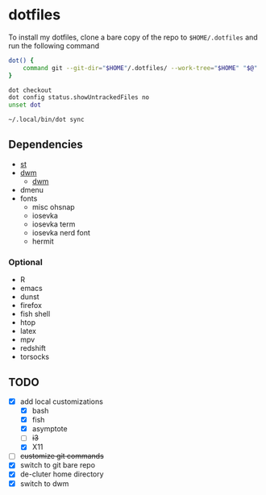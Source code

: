 # dotfiles

To install my dotfiles, clone a bare copy of the repo to `$HOME/.dotfiles` and run the
following command
```sh
dot() {
    command git --git-dir="$HOME"/.dotfiles/ --work-tree="$HOME" "$@"
}

dot checkout
dot config status.showUntrackedFiles no
unset dot

~/.local/bin/dot sync
```

## Dependencies

- [st](https://gitlab.com/i3wgnit/st-twl)
- [dwm](https://gitlab.com/i3wgnit/dwm-twl)
  - [dwm](https://gitlab.com/i3wgnit/dwmblocks-twl)
- dmenu
- fonts
  - misc ohsnap
  - iosevka
  - iosevka term
  - iosevka nerd font
  - hermit

### Optional

- R
- emacs
- dunst
- firefox
- fish shell
- htop
- latex
- mpv
- redshift
- torsocks

## TODO

- [x] add local customizations
  - [x] bash
  - [x] fish
  - [x] asymptote
  - [ ] ~~i3~~
  - [x] X11
- [ ] ~~customize git commands~~
- [x] switch to git bare repo
- [x] de-cluter home directory
- [x] switch to dwm
